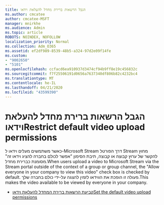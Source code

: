 ```yaml
---
title: הגבל הרשאות ברירת מחדל להעלאת וידאו
ms.author: cmcatee
author: cmcatee-MSFT
manager: mnirkhe
ms.audience: Admin
ms.topic: article
ROBOTS: NOINDEX, NOFOLLOW
localization_priority: Normal
ms.collection: Adm_O365
ms.assetid: ef2df989-8539-48b5-a324-97d2e09f14fe
ms.custom:
- "9002650"
- "5101"
ms.openlocfilehash: ccfacd6ea910937d3474cf94b9ff8e19c456832c
ms.sourcegitcommit: f7f25506191d0656a7637340df806b82c4232bc4
ms.translationtype: MT
ms.contentlocale: he-IL
ms.lasthandoff: 04/21/2020
ms.locfileid: "43599390"
---
```

# <a name="restrict-default-video-upload-permissions"></a><span data-ttu-id="02555-102">הגבל הרשאות ברירת מחדל להעלאת וידאו</span><span class="sxs-lookup"><span data-stu-id="02555-102">Restrict default video upload permissions</span></span>

<span data-ttu-id="02555-103">כאשר משתמשים מעלים וידאו ל-Microsoft Stream דרך הפורטל Stream מחוץ להקשר של ערוץ קבוצה או קבוצה, תיבת הסימון "אפשר לכולם בחברה להציג וידאו זה" מסומנת כברירת מחדל.</span><span class="sxs-lookup"><span data-stu-id="02555-103">When users upload a video to Microsoft Stream via the Stream portal outside of the context of a group or group channel, the "Allow everyone in your company to view this video" check box is checked by default.</span></span> <span data-ttu-id="02555-104">פעולה זו הופכת את הווידאו לזמין להצגה על-ידי כולם בחברה שלך.</span><span class="sxs-lookup"><span data-stu-id="02555-104">This makes the video available to be viewed by everyone in your company.</span></span>

- [<span data-ttu-id="02555-105">קביעת הרשאות ברירת המחדל להעלאת וידאו</span><span class="sxs-lookup"><span data-stu-id="02555-105">Set the default video upload permissions</span></span>](https://docs.microsoft.com/stream/default-video-permissions)
